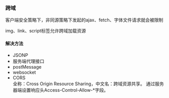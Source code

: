 ### 跨域

客户端安全策略下，非同源策略下发起的ajax、fetch、字体文件请求就会被限制

img、link、script标签允许跨域加载资源

#### 解决方法
- JSONP
- 服务端代理接口
- postMessage
- websocket
- CORS<br />
  全称：Cross Origin Resource Sharing，中文名：跨域资源共享。
  通过服务器端设置响应头Access-Control-Allow-*字段。

